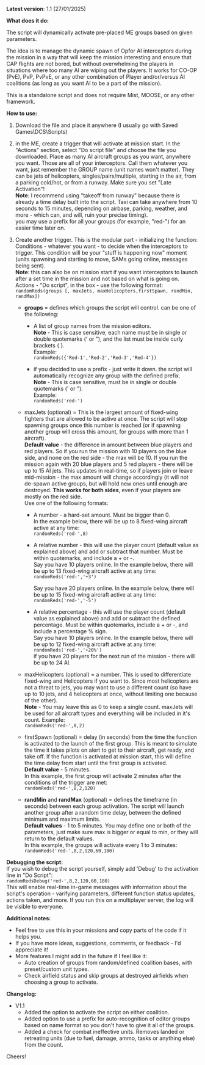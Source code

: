 **Latest version**: 1.1 (27/01/2025)

**What does it do:**

The script will dynamically activate pre-placed ME groups based on given parameters.

The idea is to manage the dynamic spawn of Opfor AI interceptors during the mission in a way that will keep the mission interesting and ensure that CAP flights are not bored, but without overwhelming the players in situations where too many AI are wiping out the players. It works for CO-OP (PvE), PvP, PvPvE, or any other combination of Player and/or/versus AI coalitions (as long as you want AI to be a part of the mission).

This is a standalone script and does not require Mist, MOOSE, or any other framework.

**How to use:**
1. Download the file and place it anywhere (I usually go with Saved Games\DCS\Scripts)
2. in the ME, create a trigger that will activate at mission start. In the "Actions" section, select "Do script file" and choose the file you downloaded.
   Place as many AI aircraft groups as you want, anywhere you want. Those are all of your interceptors. Call them whatever you want, just remember the GROUP name (unit names won't matter). They can be jets of helicopters, singles/pairs/multiple, starting in the air, from a parking cold/hot, or from a runway. Make sure you set "Late Activation"!  
   **Note**: I recommend using "takeoff from runway" because there is already a time delay built into the script. Taxi can take anywhere from 10 seconds to 15 minutes, depending on airbase, parking, weather, and more - which can, and will, ruin your precise timing).  
   you may use a prefix for all your groups (for example, "red-") for an easier time later on.  

3. Create another trigger. This is the modular part - initializing the function:
   Conditions - whatever you want - to decide when the interceptors to trigger. This condition will be your "stuff is happening now" moment (units spawning and starting to move, SAMs going online, messages being sent).  
   **Note**: this can also be on mission start if you want interceptors to launch after a set time in the mission and not based on what is going on.  
   Actions - "Do script", in the box - use the following format:  
   `randomReds(groups [, maxJets, maxHelicopters,firstSpawn, randMin, randMax])`  
     * **groups** = defines which groups the script will control. can be one of the following:
       * A list of group names from the mission editors.  
             **Note** - This is case sensitive, each name must be in single or double quotemarks (' or "), and the list must be inside curly brackets { }.  
             Example:  
             `randomReds({'Red-1','Red-2','Red-3','Red-4'})`
         
       * if you decided to use a prefix - just write it down. the script will automatically recognize any group with the defined prefix.  
             **Note** - This is case sensitive, must be in single or double quotemarks (' or ").  
              Example:  
             `randomReds('red-')`  

    * maxJets (optional) = This is the largest amount of fixed-wing fighters that are allowed to be active at once. The script will stop spawning groups once this number is reached (or if spawning another group will cross this amount, for groups with more than 1 aircraft).  
        **Default value** - the difference in amount between blue players and red players. So if you run the mission with 10 players on the blue side, and none on the red side - the max will be 10. If you run the mission again with 20 blue players and 5 red players - there will be up to 15 AI jets. This updates in real-time, so if players join or leave mid-mission - the max amount will change accordingly (it will not de-spawn active groups, but will hold new ones until enough are destroyed.
        **This works for both sides**, even if your players are mostly on the red side.  
        Use one of the following formats:  
      * A number - a hard-set amount. Must be bigger than 0.  
        In the example below, there will be up to 8 fixed-wing aircraft active at any time:  
        `randomReds('red-',8)`  
        
      * A relative number - this will use the player count (default value as explained above) and add or subtract that number. Must be within quotemarks, and include a + or -.  
          Say you have 10 players online. In the example below, there will be up to 13 fixed-wing aircraft active at any time:  
        `randomReds('red-','+3')`  
              
          Say you have 20 players online. In the example below, there will be up to 15 fixed-wing aircraft active at any time:  
        `randomReds('red-','-5')`  
  
      * A relative percentage - this will use the player count (default value as explained above) and add or subtract the defined percentage. Must be within quotemarks, include a + or -, and include a percentage % sign.  
        Say you have 10 players online. In the example below, there will be up to 12 fixed-wing aircraft active at any time:  
        `randomReds('red-','+20%')`  
        if you have 20 players for the next run of the mission - there will be up to 24 AI.  

    * maxHelicopters (optional) = a number. This is used to differentiate fixed-wing and Helicopters if you want to. Since most helicopters are not a threat to jets, you may want to use a different count (so have up to 10 jets, and 4 helicopters at once, without limiting one because of the other).  
        **Note** - You may leave this as 0 to keep a single count. maxJets will be used for all aircraft types and everything will be included in it's count. Example:  
        `randomReds('red-',8,2)`
              
    * firstSpawn (optional) = delay (in seconds) from the time the function is activated to the launch of the first group. This is meant to simulate the time it takes pilots on alert to get to their aircraft, get ready, and take off. If the function is activated at mission start, this will define the time delay from start until the first group is activated.  
        **Default value** - 5 minutes.  
        In this example, the first group will activate 2 minutes after the conditions of the trigger are met:  
        `randomReds('red-',8,2,120)`
              
    * **randMin** and **randMax** (optional) = defines the timeframe (in seconds) between each group activation. The script will launch another group after a random time delay, between the defined minimum and maximum limits.  
        **Default values** - 1 to 5 minutes. You may define one or both of the parameters, just make sure max is bigger or equal to min, or they will return to the default values.  
        In this example, the groups will activate every 1 to 3 minutes:  
        `randomReds('red-',8,2,120,60,180)`

**Debugging the script:**  
If you wish to debug the script yourself, simply add 'Debug' to the activation line in "Do Script":  
`randomRedsDebug('red-',8,2,120,60,180)`  
This will enable real-time in-game messages with information about the script's operation - varifying parameters, different function status updates, actions taken, and more. If you run this on a multiplayer server, the log will be visible to everyone.  
  
**Additional notes:**
* Feel free to use this in your missions and copy parts of the code if it helps you.
* If you have more ideas, suggestions, comments, or feedback - I'd appreciate it!
* More features I might add in the future if I feel like it:
  * Auto creation of groups from random/defined coalition bases, with preset/custom unit types.
  * Check airfield status and skip groups at destroyed airfields when choosing a group to activate.

**Changelog:**
* V1.1
  * Added the option to activate the script on either coalition.
  * Added option to use a prefix for auto-recognition of editor groups based on name format so you don't have to give it all of the groups.
  * Added a check for combat ineffective units. Removes landed or retreating units (due to fuel, damage, ammo, tasks or anything else) from the count.

Cheers! 
